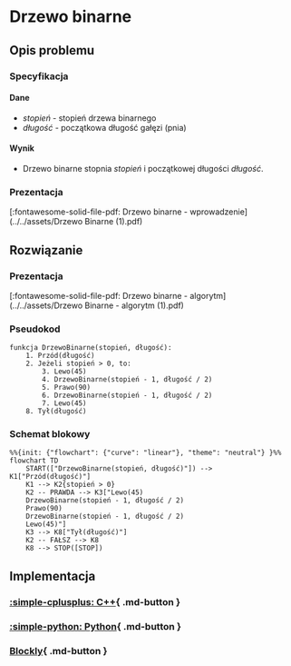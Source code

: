 # Drzewo binarne

## Opis problemu

### Specyfikacja

#### Dane

* $stopień$ - stopień drzewa binarnego
* $długość$ - początkowa długość gałęzi (pnia)

#### Wynik

* Drzewo binarne stopnia $stopień$ i początkowej długości $długość$.

### Prezentacja

[:fontawesome-solid-file-pdf: Drzewo binarne - wprowadzenie](../../assets/Drzewo Binarne (1).pdf)

## Rozwiązanie

### Prezentacja

[:fontawesome-solid-file-pdf: Drzewo binarne - algorytm](../../assets/Drzewo Binarne - algorytm (1).pdf)

### Pseudokod

```
funkcja DrzewoBinarne(stopień, długość):
    1. Przód(długość)
    2. Jeżeli stopień > 0, to:
        3. Lewo(45)
        4. DrzewoBinarne(stopień - 1, długość / 2)
        5. Prawo(90)
        6. DrzewoBinarne(stopień - 1, długość / 2)
        7. Lewo(45)
    8. Tył(długość)
```

### Schemat blokowy

```mermaid
%%{init: {"flowchart": {"curve": "linear"}, "theme": "neutral"} }%%
flowchart TD
	START(["DrzewoBinarne(stopień, długość)"]) --> K1["Przód(długość)"]
	K1 --> K2{stopień > 0}
	K2 -- PRAWDA --> K3["Lewo(45)
    DrzewoBinarne(stopień - 1, długość / 2)
    Prawo(90)
    DrzewoBinarne(stopień - 1, długość / 2)
    Lewo(45)"]
	K3 --> K8["Tył(długość)"]
	K2 -- FAŁSZ --> K8
	K8 --> STOP([STOP])
```

## Implementacja

### [:simple-cplusplus: C++](../../programming/c++/algorithms/fractals/binary-tree.md){ .md-button }

### [:simple-python: Python](../../programming/python/algorithms/fractals/binary-tree.md){ .md-button }

### [Blockly](../../programming/blockly/algorithms/fractals/binary-tree.md){ .md-button }
